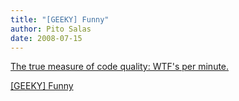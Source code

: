 ```yaml
---
title: "[GEEKY] Funny"
author: Pito Salas
date: 2008-07-15
---
```




[The true measure of code quality: WTF's per
minute.](<http://www.osnews.com/story/19266/WTFs_m>)


[[GEEKY] Funny](None)
